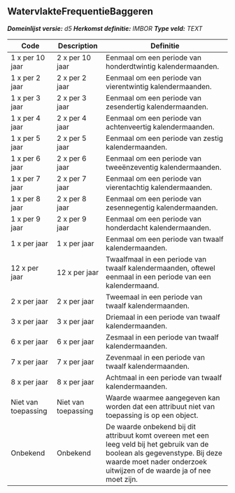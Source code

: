 ﻿## WatervlakteFrequentieBaggeren

*__Domeinlijst versie:__ d5*
*__Herkomst definitie:__ IMBOR*
*__Type veld:__ TEXT*

|__Code__ |__Description__ |__Definitie__	|
|	---	|	---	|   ---	| 
| 1 x per 10 jaar | 2 x per 10 jaar | Eenmaal om een periode van honderdtwintig kalendermaanden. |
| 1 x per 2 jaar | 2 x per 2 jaar | Eenmaal om een periode van vierentwintig kalendermaanden. |
| 1 x per 3 jaar | 2 x per 3 jaar | Eenmaal om een periode van zesendertig kalendermaanden. |
| 1 x per 4 jaar | 2 x per 4 jaar | Eenmaal om een periode van achtenveertig kalendermaanden. |
| 1 x per 5 jaar | 2 x per 5 jaar | Eenmaal om een periode van zestig kalendermaanden. |
| 1 x per 6 jaar | 2 x per 6 jaar | Eenmaal om een periode van tweeënzeventig kalendermaanden. |
| 1 x per 7 jaar | 2 x per 7 jaar | Eenmaal om een periode van vierentachtig kalendermaanden. |
| 1 x per 8 jaar | 2 x per 8 jaar | Eenmaal om een periode van zesennegentig kalendermaanden. |
| 1 x per 9 jaar | 2 x per 9 jaar | Eenmaal om een periode van honderdacht kalendermaanden. |
| 1 x per jaar | 1 x per jaar | Eenmaal om een periode van twaalf kalendermaanden. |
| 12 x per jaar | 12 x per jaar | Twaalfmaal in een periode van twaalf kalendermaanden, oftewel eenmaal in een periode van een kalendermaand. |
| 2 x per jaar | 2 x per jaar | Tweemaal in een periode van twaalf kalendermaanden. |
| 3 x per jaar | 3 x per jaar | Driemaal in een periode van twaalf kalendermaanden. |
| 6 x per jaar | 6 x per jaar | Zesmaal in een periode van twaalf kalendermaanden. |
| 7 x per jaar | 7 x per jaar | Zevenmaal in een periode van twaalf kalendermaanden. |
| 8 x per jaar | 8 x per jaar | Achtmaal in een periode van twaalf kalendermaanden. |
| Niet van toepassing | Niet van toepassing | Waarde waarmee aangegeven kan worden dat een attribuut niet van toepassing is op een object. |
| Onbekend | Onbekend | De waarde onbekend bij dit attribuut komt overeen met een leeg veld bij het gebruik van de boolean als gegevenstype. Bij deze waarde moet nader onderzoek uitwijzen of de waarde ja of nee moet zijn. |
